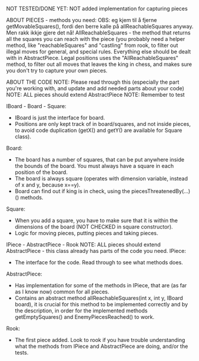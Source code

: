 NOT TESTED/DONE YET:
NOT added implementation for capturing pieces

ABOUT PIECES - methods you need:
OBS: eg kjem til å fjerne getMovableSquares(), fordi den berre kalle på allReachableSquares anyway. Men rakk ikkje gjere det nå!
AllReachableSquares - the method that returns all the squares you can reach with the piece (you probably need a helper method, like 
"reachableSquares" and "castling" from rook, to filter out illegal moves for general, and special rules.
Everything else should be dealt with in AbstractPiece. Legal positions uses the "AllReachableSquares" method, to filter out 
all moves that leaves the king in chess, and makes sure you don't try to capture your own pieces.


ABOUT THE CODE
NOTE: Please read through this (especially the part you're working with, and update and add needed parts about your code)
NOTE: ALL pieces should extend AbstractPiece
NOTE: Remember to test

IBoard - Board - Square:
- IBoard is just the interface for board.
- Positions are only kept track of in board/squares, and not inside pieces, to avoid code duplication (getX() and getY() are available for Square class).

Board:
* The board has a number of squares, that can be put anywhere inside the bounds of the board. You must always have a square in each position of the board.
* The board is always square (operates with dimension variable, instead of x and y, because x==y).
* Board can find out if king is in check, using the piecesThreatenedBy(...)() methods.

Square:
* When you add a square, you have to make sure that it is within the dimensions of the board (NOT CHECKED in square constructor).
* Logic for moving pieces, putting pieces and taking pieces.


IPiece - AbstractPiece - Rook
NOTE: ALL pieces should extend AbstractPiece - this class already has parts of the code you need.
IPiece:
* The interface for the code. Read through to see what methods does.

AbstractPiece:
* Has implementation for some of the methods in IPiece, that are (as far as I know now) common for all pieces. 
* Contains an abstract method allReachableSquares(int x, int y, IBoard board), it is crucial for this method to be 
implemented correctly and by the description, in order for the implemented methods getEmptySquares() and EnemyPiecesReached() to work.

Rook:
* The first piece added. Look to rook if you have trouble understanding what the methods from IPiece and AbstractPiece are doing, and/or the tests.